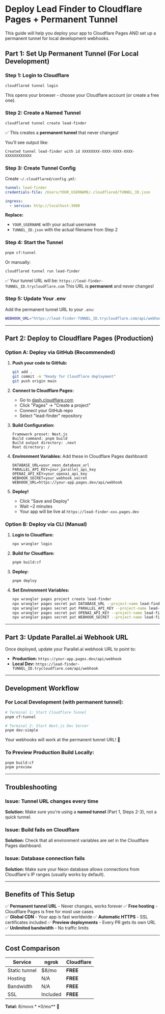 # Deploy Lead Finder to Cloudflare Pages + Permanent Tunnel

This guide will help you deploy your app to Cloudflare Pages AND set up a permanent tunnel for local development webhooks.

## Part 1: Set Up Permanent Tunnel (For Local Development)

### Step 1: Login to Cloudflare
```bash
cloudflared tunnel login
```
This opens your browser - choose your Cloudflare account (or create a free one).

### Step 2: Create a Named Tunnel
```bash
cloudflared tunnel create lead-finder
```
✅ This creates a **permanent tunnel** that never changes!

You'll see output like:
```
Created tunnel lead-finder with id XXXXXXXX-XXXX-XXXX-XXXX-XXXXXXXXXXXX
```

### Step 3: Create Tunnel Config
Create `~/.cloudflared/config.yml`:
```yaml
tunnel: lead-finder
credentials-file: /Users/YOUR_USERNAME/.cloudflared/TUNNEL_ID.json

ingress:
  - service: http://localhost:3000
```

**Replace:**
- `YOUR_USERNAME` with your actual username
- `TUNNEL_ID.json` with the actual filename from Step 2

### Step 4: Start the Tunnel
```bash
pnpm cf:tunnel
```
Or manually:
```bash
cloudflared tunnel run lead-finder
```

✅ Your tunnel URL will be: `https://lead-finder-TUNNEL_ID.trycloudflare.com`
This URL is **permanent** and never changes!

### Step 5: Update Your .env
Add the permanent tunnel URL to your `.env`:
```bash
WEBHOOK_URL="https://lead-finder-TUNNEL_ID.trycloudflare.com/api/webhook"
```

---

## Part 2: Deploy to Cloudflare Pages (Production)

### Option A: Deploy via GitHub (Recommended)

1. **Push your code to GitHub:**
   ```bash
   git add .
   git commit -m "Ready for Cloudflare deployment"
   git push origin main
   ```

2. **Connect to Cloudflare Pages:**
   - Go to [dash.cloudflare.com](https://dash.cloudflare.com)
   - Click "Pages" → "Create a project"
   - Connect your GitHub repo
   - Select "lead-finder" repository

3. **Build Configuration:**
   ```
   Framework preset: Next.js
   Build command: pnpm build
   Build output directory: .next
   Root directory: /
   ```

4. **Environment Variables:**
   Add these in Cloudflare Pages dashboard:
   ```
   DATABASE_URL=your_neon_database_url
   PARALLEL_API_KEY=your_parallel_api_key
   OPENAI_API_KEY=your_openai_api_key
   WEBHOOK_SECRET=your_webhook_secret
   WEBHOOK_URL=https://your-app.pages.dev/api/webhook
   ```

5. **Deploy!**
   - Click "Save and Deploy"
   - Wait ~2 minutes
   - Your app will be live at `https://lead-finder-xxx.pages.dev`

### Option B: Deploy via CLI (Manual)

1. **Login to Cloudflare:**
   ```bash
   npx wrangler login
   ```

2. **Build for Cloudflare:**
   ```bash
   pnpm build:cf
   ```

3. **Deploy:**
   ```bash
   pnpm deploy
   ```

4. **Set Environment Variables:**
   ```bash
   npx wrangler pages project create lead-finder
   npx wrangler pages secret put DATABASE_URL --project-name lead-finder
   npx wrangler pages secret put PARALLEL_API_KEY --project-name lead-finder
   npx wrangler pages secret put OPENAI_API_KEY --project-name lead-finder
   npx wrangler pages secret put WEBHOOK_SECRET --project-name lead-finder
   ```

---

## Part 3: Update Parallel.ai Webhook URL

Once deployed, update your Parallel.ai webhook URL to point to:
- **Production:** `https://your-app.pages.dev/api/webhook`
- **Local Dev:** `https://lead-finder-TUNNEL_ID.trycloudflare.com/api/webhook`

---

## Development Workflow

### For Local Development (with permanent tunnel):
```bash
# Terminal 1: Start Cloudflare Tunnel
pnpm cf:tunnel

# Terminal 2: Start Next.js Dev Server
pnpm dev:simple
```

Your webhooks will work at the permanent tunnel URL! 🎉

### To Preview Production Build Locally:
```bash
pnpm build:cf
pnpm preview
```

---

## Troubleshooting

### Issue: Tunnel URL changes every time
**Solution:** Make sure you're using a **named tunnel** (Part 1, Steps 2-3), not a quick tunnel.

### Issue: Build fails on Cloudflare
**Solution:** Check that all environment variables are set in the Cloudflare Pages dashboard.

### Issue: Database connection fails
**Solution:** Make sure your Neon database allows connections from Cloudflare's IP ranges (usually works by default).

---

## Benefits of This Setup

✅ **Permanent tunnel URL** - Never changes, works forever
✅ **Free hosting** - Cloudflare Pages is free for most use cases  
✅ **Global CDN** - Your app is fast worldwide
✅ **Automatic HTTPS** - SSL certificates included
✅ **Preview deployments** - Every PR gets its own URL
✅ **Unlimited bandwidth** - No traffic limits

---

## Cost Comparison

| Service | ngrok | Cloudflare |
|---------|-------|------------|
| Static tunnel | $8/mo | **FREE** |
| Hosting | N/A | **FREE** |
| Bandwidth | N/A | **FREE** |
| SSL | Included | **FREE** |

**Total:** $8/mo vs **$0/mo** 🎉
